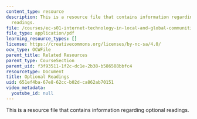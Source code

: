 ```yaml
---
content_type: resource
description: This is a resource file that contains information regarding optional
  readings.
file: /courses/ec-s01-internet-technology-in-local-and-global-communities-spring-2005-summer-2005/651ef4ba67e862ccb02dca862ab70151_MITEC_S01S05_optional_read.pdf
file_type: application/pdf
learning_resource_types: []
license: https://creativecommons.org/licenses/by-nc-sa/4.0/
ocw_type: OCWFile
parent_title: Related Resources
parent_type: CourseSection
parent_uid: f3f93511-1f2c-dc1e-2b38-b586588bbfc4
resourcetype: Document
title: Optional Readings
uid: 651ef4ba-67e8-62cc-b02d-ca862ab70151
video_metadata:
  youtube_id: null
---
```

This is a resource file that contains information regarding optional readings.